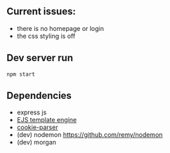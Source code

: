 
## Current issues:

- there is no homepage or login 
- the css styling is off 


## Dev server run

`npm start`

## Dependencies
- express js
- [EJS template engine](https://ejs.co/)
- [cookie-parser](https://github.com/expressjs/cookie-parser)
- (dev) nodemon https://github.com/remy/nodemon
- (dev) morgan